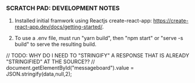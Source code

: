 
### SCRATCH PAD: DEVELOPMENT NOTES

1. Installed initial framwork using Reactjs create-react-app: https://create-react-app.dev/docs/getting-started/.

1. To use a .env file, must run "yarn build", then "npm start" or "serve -s build" to serve the resulting build.

// TODO: WHY DO I NEED TO "STRINGIFY" A RESPONSE THAT IS ALREADY "STRINGIFIED" AT THE SOURCE??
// document.getElementById("messageboard").value = JSON.stringify(data,null,2);
